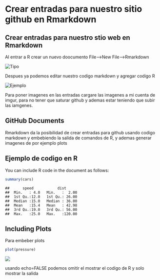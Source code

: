 Crear entradas para nuestro sitio github en Rmarkdown
================

Crear entradas para nuestro stio web en Rmarkdown
-------------------------------------------------

Al entrar a R crear un nuevo doocumento File--&gt;New File--&gt;Rmarkdown

![Tipo](https://i.imgur.com/L2eJN3r.png)

Despues ya podemos editar nuestro codigo markdown y agregar codigo R

![Ejemplo](https://i.imgur.com/r4eo2AD.png)

Para poner imagenes en las entradas cargare las imagenes a mi cuenta de imgur, para no tener que saturar github y ademas estar teniendo que subir las iamgenes.

GitHub Documents
----------------

Rmarkdown da la posibilidad de crear entradas para github usando codigo markdown y embebiendo la salida de comandos de R, y ademas generar imagenes de por ejemplo plots

Ejemplo de codigo en R
----------------------

You can include R code in the document as follows:

``` r
summary(cars)
```

    ##      speed           dist       
    ##  Min.   : 4.0   Min.   :  2.00  
    ##  1st Qu.:12.0   1st Qu.: 26.00  
    ##  Median :15.0   Median : 36.00  
    ##  Mean   :15.4   Mean   : 42.98  
    ##  3rd Qu.:19.0   3rd Qu.: 56.00  
    ##  Max.   :25.0   Max.   :120.00

Including Plots
---------------

Para embeber plots

``` r
plot(pressure)
```

![](adrian-rdz.github.io/2017-12-16-Crear-entradas-github-en-Rmarkdown_files/figure-markdown_github-ascii_identifiers/pressure-1.png)

usando echo=FALSE podemos omitir el mostrar el codigo de R y solo mostrar la salida
